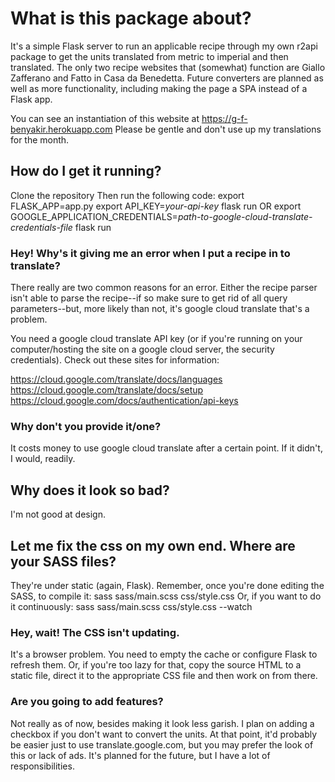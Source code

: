 # What is this package about?

It's a simple Flask server to run an applicable recipe through my own r2api package to get the units translated from metric to imperial and then translated. The only two recipe websites that (somewhat) function are Giallo Zafferano and Fatto in Casa da Benedetta. Future converters are planned as well as more functionality, including making the page a SPA instead of a Flask app.

You can see an instantiation of this website at https://g-f-benyakir.herokuapp.com 
Please be gentle and don't use up my translations for the month.

## How do I get it running?
Clone the repository
Then run the following code:
    export FLASK_APP=app.py
    export API_KEY=*your-api-key*
    flask run
OR
    export GOOGLE_APPLICATION_CREDENTIALS=*path-to-google-cloud-translate-credentials-file*
    flask run

### Hey! Why's it giving me an error when I put a recipe in to translate?
There really are two common reasons for an error. Either the recipe parser isn't able to parse the recipe--if so make sure to get rid of all query parameters--but, more likely than not, it's google cloud translate that's a problem.

You need a google cloud translate API key (or if you're running on your computer/hosting the site on a google cloud server, the security credentials). Check out these sites for information:

https://cloud.google.com/translate/docs/languages
https://cloud.google.com/translate/docs/setup
https://cloud.google.com/docs/authentication/api-keys

### Why don't you provide it/one?
It costs money to use google cloud translate after a certain point. If it didn't, I would, readily.

## Why does it look so bad?
I'm not good at design.

## Let me fix the css on my own end. Where are your SASS files?
They're under static (again, Flask). Remember, once you're done editing the SASS, to compile it:
    sass sass/main.scss css/style.css
Or, if you want to do it continuously:
    sass sass/main.scss css/style.css --watch

### Hey, wait! The CSS isn't updating.
It's a browser problem. You need to empty the cache or configure Flask to refresh them. Or, if you're too lazy for that, copy the source HTML to a static file, direct it to the appropriate CSS file and then work on from there.

### Are you going to add features?
Not really as of now, besides making it look less garish. I plan on adding a checkbox if you don't want to convert the units. At that point, it'd probably be easier just to use translate.google.com, but you may prefer the look of this or lack of ads. It's planned for the future, but I have a lot of responsibilities.